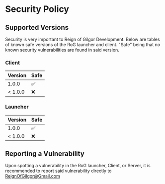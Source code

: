 # Security Policy

## Supported Versions

Security is very important to Reign of Gilgor Development.
Below are tables of known safe versions of the RoG launcher and client.
"Safe" being that no known security vulnerabilities are found in said version. 

### Client
| Version   | Safe               |
| --------- | ------------------ |
| 1.0.0     | :white_check_mark: |
| < 1.0.0   | :x:                |

### Launcher
| Version   | Safe               |
| --------- | ------------------ |
| 1.0.0     | :white_check_mark: |
| < 1.0.0   | :x:                |

## Reporting a Vulnerability

Upon spotting a vulnerability in the RoG launcher, Client, or Server, it is
recommended to report said vulnerability directly to ReignOfGilgor@Gmail.com
